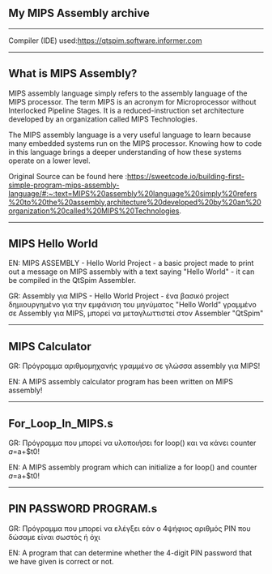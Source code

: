 My MIPS Assembly archive
--------

----
Compiler (IDE) used:https://qtspim.software.informer.com



----
What is MIPS Assembly?
-----
MIPS assembly language simply refers to the assembly language of the MIPS processor. The term MIPS is an acronym for Microprocessor without Interlocked Pipeline Stages. It is a reduced-instruction set architecture developed by an organization called MIPS Technologies.

The MIPS assembly language is a very useful language to learn because many embedded systems run on the MIPS processor. Knowing how to code in this language brings a deeper understanding of how these systems operate on a lower level.




Original Source can be found here :https://sweetcode.io/building-first-simple-program-mips-assembly-language/#:~:text=MIPS%20assembly%20language%20simply%20refers%20to%20the%20assembly,architecture%20developed%20by%20an%20organization%20called%20MIPS%20Technologies.



---------------------------------------------------------------------------------------------------------------------------------------------------------------------------------
MIPS Hello World
---------------------------------------------------------------------------------------------------------------------------------------------------------------------------------
EN: MIPS ASSEMBLY - Hello World Project - a basic project made to print out a message on MIPS assembly with a text saying "Hello World" - it can be compiled in the QtSpim Assembler.



GR: Assembly για MIPS - Hello World Project - ένα βασικό project δημιουργημένο για την εμφάνιση του μηνύματος "Hello World" γραμμένο σε Assembly για MIPS, μπορεί να μεταγλωττιστεί στον Assembler "QtSpim"


-----------------------------------------------------------------------------------------------------------------------------------------------------------------------------------
MIPS Calculator
---------------------------------------------------------------------------------------------------------------------------------------------------------------------------------
GR: Πρόγραμμα αριθμομηχανής γραμμένο σε γλώσσα assembly για MIPS! 


EN: A MIPS assembly calculator program has been written on MIPS assembly!




---------------------------------------------------------------------------------------------------------------------------------------------------------------------------------
For_Loop_In_MIPS.s
---------------------------------------------------------------------------------------------------------------------------------------------------------------------------------
GR: Πρόγραμμα που μπορεί να υλοποιήσει for loop() και να κάνει counter $a=$a+$t0! 


EN: A MIPS assembly program which can initialize a for loop() and counter $a=$a+$t0!


---------------------------------------------------------------------------------------------------------------------------------------------------------------------------------
PIN PASSWORD PROGRAM.s
---------------------------------------------------------------------------------------------------------------------------------------------------------------------------------
GR: Πρόγραμμα που μπορεί να ελέγξει εάν ο 4ψήφιος αριθμός PIN που δώσαμε είναι σωστός ή όχι

  
EN: A program that can determine whether the 4-digit PIN password that we have given is correct or not.
